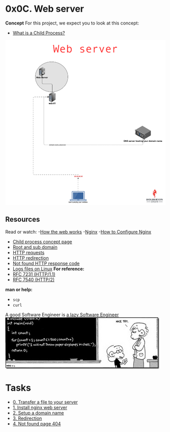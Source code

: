 # 0x0C. Web server

**Concept**
For this project, we expect you to look at this concept:
- [What is a Child Process?](https://intranet.alxswe.com/concepts/110)

<img src="w.png" alt="">


## Resources
Read or watch:
-[How the web works](https://developer.mozilla.org/en-US/docs/Learn/Getting_started_with_the_web/How_the_Web_works)
-[Nginx](https://en.wikipedia.org/wiki/Nginx)
-[How to Configure Nginx](https://www.digitalocean.com/community/tutorials/how-to-set-up-nginx-server-blocks-virtual-hosts-on-ubuntu-16-04)
- [Child process concept page](https://intranet.alxswe.com/concepts/110)
- [Root and sub domain](https://landingi.com/help/domains-vs-subdomains/)
- [HTTP requests](https://www.tutorialspoint.com/http/http_methods.htm)
- [HTTP redirection](https://moz.com/learn/seo/redirection)
- [Not found HTTP response code](https://en.wikipedia.org/wiki/HTTP_404)
- [Logs files on Linux](https://www.cyberciti.biz/faq/ubuntu-linux-gnome-system-log-viewer/)
**For reference:**
- [RFC 7231 (HTTP/1.1)](https://datatracker.ietf.org/doc/html/rfc7231)
- [RFC 7540 (HTTP/2)](https://datatracker.ietf.org/doc/html/rfc7540)

  
**man or help:**
- `scp`
- `curl`

A good Software Engineer is [a lazy Software Engineer](https://www.techwell.com/techwell-insights/2013/12/why-best-programmers-are-lazy-and-act-dumb)
<img src="l.jpg" alt="">

# Tasks
- [0. Transfer a file to your server](https://intranet.alxswe.com/projects/266#quiz-completed)
- [1. Install nginx web server](https://intranet.alxswe.com/projects/266#quiz-completed)
- [2. Setup a domain name](https://intranet.alxswe.com/projects/266#quiz-completed)
- [3. Redirection](https://intranet.alxswe.com/projects/266#quiz-completed)
- [4. Not found page 404](https://intranet.alxswe.com/projects/266#quiz-completed)
